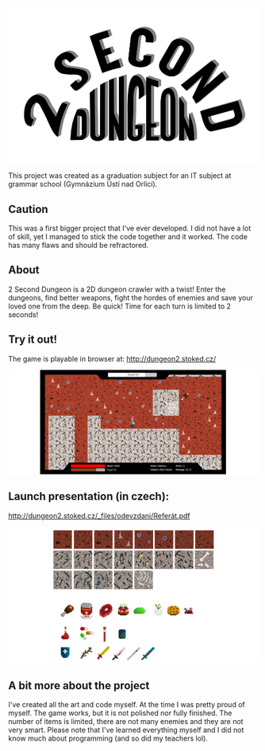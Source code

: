 ![Project logo](https://github.com/MSKL/two-second-dungeon/blob/master/Assets/Sprites/UI/logo_N.png)

This project was created as a graduation subject for an IT subject at grammar school (Gymnázium Ústí nad Orlicí).

## Caution
This was a first bigger project that I've ever developed. I did not have a lot of skill, yet I managed to stick the code together and it worked. The code has many flaws and should be refractored.

## About
2 Second Dungeon is a 2D dungeon crawler with a twist! Enter the dungeons, find better weapons, fight the hordes of enemies and save your loved one from the deep. Be quick! Time for each turn is limited to 2 seconds!

## Try it out!
The game is playable in browser at: http://dungeon2.stoked.cz/

![Game screenshot](https://github.com/MSKL/two-second-dungeon/blob/master/Assets/Sprites/Screenshots/GameScreenshot.png)

## Launch presentation (in czech):
http://dungeon2.stoked.cz/_files/odevzdani/Referát.pdf

![Items](https://github.com/MSKL/two-second-dungeon/blob/master/Assets/Sprites/Screenshots/Items.png)

## A bit more about the project
I've created all the art and code myself. At the time I was pretty proud of myself. The game works, but it is not polished nor fully finished. The number of items is limited, there are not many enemies and they are not very smart. Please note that I've learned everything myself and I did not know much about programming (and so did my teachers lol).

